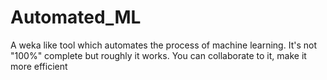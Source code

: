 # Automated_ML
A weka like tool which automates the process of machine learning. It's not "100%" complete but roughly it works. You can collaborate to it, make it more efficient 
